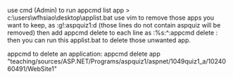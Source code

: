use cmd (Admin) to run
appcmd list app > c:\users\wfhsiao\desktop\applist.bat
use vim to remove those apps you want to keep, as 
:g!:aspquiz1:d
(those lines do not contain aspquiz will be removed)
then add appcmd  delete to each line as
:%s:^:appcmd delete :
then you can run this applist.bat to delete those unwanted app.

appcmd to delete an application:
appcmd delete app "teaching/sources/ASP.NET/Programs/aspquiz1/aspnet/1049quiz1_a/1024060491/WebSite1"
